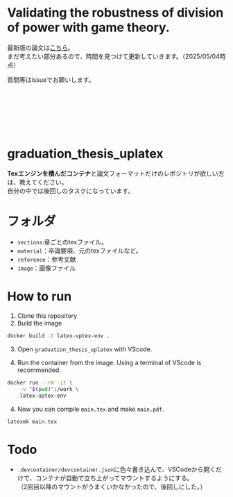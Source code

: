# Validating the robustness of division of power with game theory.  

最新版の論文は[こちら](./main.pdf)。  
まだ考えたい部分あるので、時間を見つけて更新していきます。（2025/05/04時点）

質問等はissueでお願いします。



<br><br><br>
------

# graduation_thesis_uplatex

**Texエンジンを積んだコンテナ**と論文フォーマットだけのレポジトリが欲しい方は、教えてください。  
自分の中では後回しのタスクになっています。

# フォルダ
- `sections`:章ごとのtexファイル。
- `material`：卒論要項、元のtexファイルなど。
- `reference`：参考文献
- `image`：画像ファイル

# How to run

1. Clone this repository
2. Build the image

```bash
docker build -t latex-uptex-env .
```

3. Open `graduation_thesis_uplatex` with VScode.

4. Run the container from the image. Using a terminal of VScode is recommended.
```bash
docker run --rm -it \
    -v "$(pwd)":/work \
    latex-uptex-env 
```

4. Now you can compile `main.tex` and make `main.pdf`.
```bash
latexmk main.tex
```




# Todo
- `.devcontainer/devcontainer.json`に色々書き込んで、VSCodeから開くだけで、コンテナが自動で立ち上がってマウントするようにする。  
（2回目以降のマウントがうまくいかなかったので、後回しにした。）
